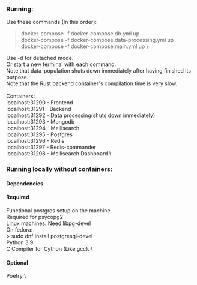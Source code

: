 ### Running:

Use these commands (In this order):
> docker-compose -f docker-compose.db.yml up \
> docker-compose -f docker-compose.data-processing.yml up \
> docker-compose -f docker-compose.main.yml up \

Use -d for detached mode. \
Or start a new terminal with each command. \
Note that data-population shuts down immediately after having finished its purpose. \
Note that the Rust backend container's compilation time is very slow. \
 \
Containers: \
localhost:31290 - Frontend \
localhost:31291 - Backend \
localhost:31292 - Data processing(shuts down immediately) \
localhost:31293 - Mongodb \
localhost:31294 - Meilisearch \
localhost:31295 - Postgres \
localhost:31296 - Redis \
localhost:31297 - Redis-commander \
localhost:31298 - Meilisearch Dashboard \


### Running locally without containers:

#### Dependencies

#### Required

Functional postgres setup on the machine. \
    Required for psycopg2 \
    Linux machines: Need libpg-devel \
        On fedora: \
            > sudo dnf install postgresql-devel \
Python 3.9 \
C Compiler for Cython (Like gcc). \

#### Optional

Poetry \
